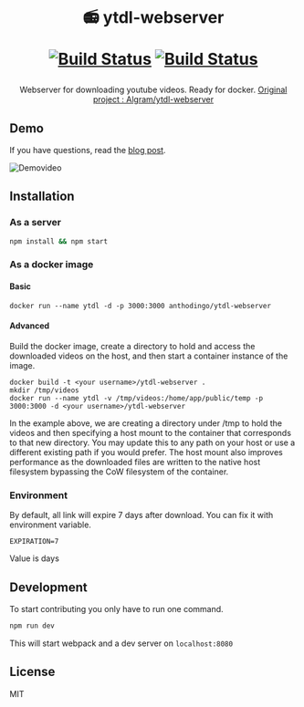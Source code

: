 <h1 align="center">
  📻 ytdl-webserver

  [![Build Status](https://img.shields.io/travis/com/AnthoDingo/ytdl-webserver/master?label=master)](https://travis-ci.com/AnthoDingo/ytdl-webserver)
  [![Build Status](https://img.shields.io/travis/com/AnthoDingo/ytdl-webserver/dev?label=dev )](https://travis-ci.com/AnthoDingo/ytdl-webserver)
</h1>

<p align="center">
  Webserver for downloading youtube videos. Ready for docker.
  <a href="https://github.com/Algram/ytdl-webserver">Original project : Algram/ytdl-webserver</a>
</p>

## Demo
If you have questions, read the [blog post](https://blog.rphl.io/selfhosted-youtube-downloader-with-docker/).

![Demovideo](http://imgur.com/iEpA1oQ.gif)

## Installation
### As a server
``` bash
npm install && npm start
```

### As a docker image
#### Basic
```
docker run --name ytdl -d -p 3000:3000 anthodingo/ytdl-webserver
```

#### Advanced
Build the docker image, create a directory to hold and access the downloaded videos on the host, and then start a container instance of the image.  
```
docker build -t <your username>/ytdl-webserver .
mkdir /tmp/videos
docker run --name ytdl -v /tmp/videos:/home/app/public/temp -p 3000:3000 -d <your username>/ytdl-webserver
```
In the example above, we are creating a directory under /tmp to hold the videos and then specifying a host mount to the container that corresponds to that new directory.  You may update this to any path on your host or use a different existing path if you would prefer. The host mount also improves performance as the downloaded files are written to the native host filesystem bypassing the CoW filesystem of the container.

### Environment

By default, all link will expire 7 days after download. You can fix it with environment variable.
```
EXPIRATION=7
```

Value is days

## Development
To start contributing you only have to run one command.
``` bash
npm run dev
```
This will start webpack and a dev server on `localhost:8080`

## License
MIT
